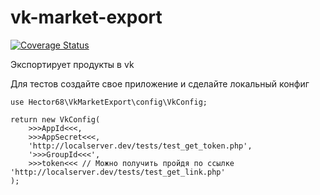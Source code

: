 # vk-market-export

[![Coverage Status](https://coveralls.io/repos/github/Hector68/vk-market-export/badge.svg?branch=master)](https://coveralls.io/github/Hector68/vk-market-export?branch=master)

Экспортирует продукты в vk

Для тестов создайте свое приложение и сделайте локальный конфиг
```
use Hector68\VkMarketExport\config\VkConfig;

return new VkConfig(
    >>>AppId<<<,
    >>>AppSecret<<<,
    'http://localserver.dev/tests/test_get_token.php',
    '>>>GroupId<<<',
    >>>token<<< // Можно получить пройдя по ссылке 'http://localserver.dev/tests/test_get_link.php'
);
```